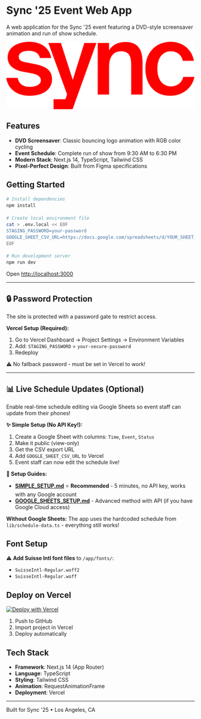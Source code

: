 # Sync '25 Event Web App

A web application for the Sync '25 event featuring a DVD-style screensaver animation and run of show schedule.

![Sync '25](public/sync-logo.svg)

## Features

- **DVD Screensaver**: Classic bouncing logo animation with RGB color cycling
- **Event Schedule**: Complete run of show from 9:30 AM to 6:30 PM
- **Modern Stack**: Next.js 14, TypeScript, Tailwind CSS
- **Pixel-Perfect Design**: Built from Figma specifications

## Getting Started

```bash
# Install dependencies
npm install

# Create local environment file
cat > .env.local << EOF
STAGING_PASSWORD=your-password
GOOGLE_SHEET_CSV_URL=https://docs.google.com/spreadsheets/d/YOUR_SHEET_ID/export?format=csv&gid=0
EOF

# Run development server
npm run dev
```

Open [http://localhost:3000](http://localhost:3000)

---

## 🔒 Password Protection

The site is protected with a password gate to restrict access.

**Vercel Setup (Required):**
1. Go to Vercel Dashboard → Project Settings → Environment Variables
2. Add: `STAGING_PASSWORD` = `your-secure-password`
3. Redeploy

⚠️ No fallback password - must be set in Vercel to work!

---

## 📊 Live Schedule Updates (Optional)

Enable real-time schedule editing via Google Sheets so event staff can update from their phones!

**✨ Simple Setup (No API Key!):**
1. Create a Google Sheet with columns: `Time`, `Event`, `Status`
2. Make it public (view-only)
3. Get the CSV export URL
4. Add `GOOGLE_SHEET_CSV_URL` to Vercel
5. Event staff can now edit the schedule live!

**📖 Setup Guides:**
- **[SIMPLE_SETUP.md](./SIMPLE_SETUP.md)** ⭐ **Recommended** - 5 minutes, no API key, works with any Google account
- **[GOOGLE_SHEETS_SETUP.md](./GOOGLE_SHEETS_SETUP.md)** - Advanced method with API (if you have Google Cloud access)

**Without Google Sheets:** The app uses the hardcoded schedule from `lib/schedule-data.ts` - everything still works!

## Font Setup

⚠️ **Add Suisse Intl font files** to `/app/fonts/`:
- `SuisseIntl-Regular.woff2`  
- `SuisseIntl-Regular.woff`

## Deploy on Vercel

[![Deploy with Vercel](https://vercel.com/button)](https://vercel.com/new/clone?repository-url=https://github.com/YOUR_USERNAME/sync)

1. Push to GitHub
2. Import project in Vercel
3. Deploy automatically

## Tech Stack

- **Framework**: Next.js 14 (App Router)
- **Language**: TypeScript
- **Styling**: Tailwind CSS
- **Animation**: RequestAnimationFrame
- **Deployment**: Vercel

---

Built for Sync '25 • Los Angeles, CA